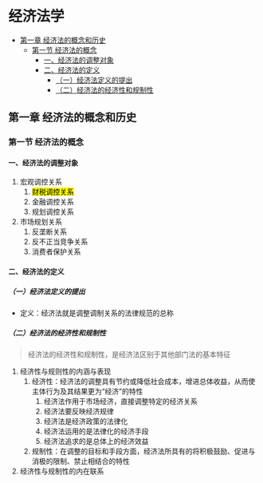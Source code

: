 # 经济法学

<!-- vim-markdown-toc GitLab -->

* [第一章 经济法的概念和历史](#第一章-经济法的概念和历史)
    * [第一节 经济法的概念](#第一节-经济法的概念)
        * [一、经济法的调整对象](#一经济法的调整对象)
        * [二、经济法的定义](#二经济法的定义)
            * [（一）经济法定义的提出](#一经济法定义的提出)
            * [（二）经济法的经济性和规制性](#二经济法的经济性和规制性)

<!-- vim-markdown-toc -->

## 第一章 经济法的概念和历史
### 第一节 经济法的概念
#### 一、经济法的调整对象
1. 宏观调控关系
    1. <mark>财税调控关系</mark>
    2. 金融调控关系
    3. 规划调控关系
2. 市场规划关系
    1. 反垄断关系
    2. 反不正当竞争关系
    3. 消费者保护关系

#### 二、经济法的定义
##### （一）经济法定义的提出
- 定义：经济法就是调整调制关系的法律规范的总称

##### （二）经济法的经济性和规制性
> 经济法的经济性和规制性，是经济法区别于其他部门法的基本特征

1. 经济性与规则性的内涵与表现
    1. 经济性：经济法的调整具有节约或降低社会成本，增进总体收益，从而使主体行为及其结果更为“经济”的特性
        1. 经济法作用于市场经济，直接调整特定的经济关系
        2. 经济法要反映经济规律
        3. 经济法是经济政策的法律化
        4. 经济法运用的是法律化的经济手段
        5. 经济法追求的是总体上的经济效益
    2. 规制性：在调整的目标和手段方面，经济法所具有的将积极鼓励、促进与消极的限制、禁止相结合的特性
2. 经济性与规制性的内在联系

